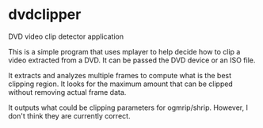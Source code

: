 dvdclipper
==========

DVD video clip detector application

This is a simple program that uses mplayer to help decide how to clip a video extracted from a DVD.  It can be passed the DVD device or an ISO file.

It extracts and analyzes multiple frames to compute what is the best clipping region.  It looks for the maximum amount that can be clipped without removing actual frame data.

It outputs what could be clipping parameters for ogmrip/shrip.  However, I don't think they are currently correct.

